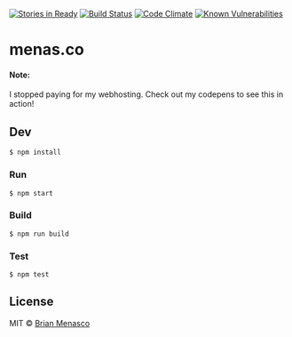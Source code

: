 [![Stories in Ready](https://badge.waffle.io/iammenasco/menas.co.png?label=ready&title=Ready)](https://waffle.io/iammenasco/menas.co)
[![Build Status](https://travis-ci.org/iammenasco/menas.co.svg?branch=master)](https://travis-ci.org/iammenasco/menas.co)
[![Code Climate](https://codeclimate.com/github/iammenasco/menas.co/badges/gpa.svg)](https://codeclimate.com/github/iammenasco/menas.co)
[![Known Vulnerabilities](https://snyk.io/test/github/iammenasco/menas.co/badge.svg)](https://snyk.io/test/github/iammenasco/menas.co)


# menas.co

#### Note:
I stopped paying for my webhosting. Check out my codepens to see this in action!

## Dev

```
$ npm install
```

### Run

```
$ npm start
```

### Build

```
$ npm run build
```

### Test

```
$ npm test
```

## License

MIT © [Brian Menasco](https://codepen.io/iammenasco)
